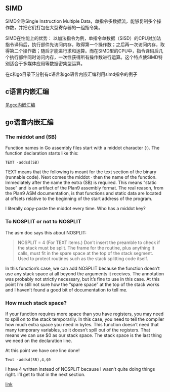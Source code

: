 ## SIMD
SIMD全称Single Instruction Multiple Data，单指令多数据流，能够复制多个操作数，并把它们打包在大型寄存器的一组指令集。

SIMD在性能上的优势：
以加法指令为例，单指令单数据（SISD）的CPU对加法指令译码后，执行部件先访问内存，取得第一个操作数；之后再一次访问内存，取得第二个操作数；随后才能进行求和运算。而在SIMD型的CPU中，指令译码后几个执行部件同时访问内存，一次性获得所有操作数进行运算。这个特点使SIMD特别适合于多媒体应用等数据密集型运算。

在c和go目录下分别有c语言和go语言内嵌汇编利用simd指令的例子

## c语言内嵌汇编
[见gcc内嵌汇编](https://github.com/u35s/book-note/tree/master/LinuxKernelSourceRead)

## go语言内嵌汇编

### The middot and (SB)

Function names in Go assembly files start with a middot character (·). The function declaration starts like this:

```Assembly
TEXT ·addsd(SB)
```
TEXT means that the following is meant for the text section of the binary (runnable code).
Next comes the middot · then the name of the function. Immediately after the name the extra (SB) is required.
This means “static base” and is an artifact of the Plan9 assembly format.
The real reason, from the Plan9 ASM documentation, 
is that functions and static data are located at offsets relative to the beginning of the start address of the program.

I literally copy-paste the middot every time. Who has a middot key?

### To NOSPLIT or not to NOSPLIT
The asm doc says this about NOSPLIT:

> NOSPLIT = 4 (For TEXT items.) Don’t insert the preamble to check if the stack must be split. 
The frame for the routine, plus anything it calls, must fit in the spare space at the top of the stack segment.
Used to protect routines such as the stack splitting code itself.

In this function’s case, we can add NOSPLIT because the function doesn’t use any stack space at all beyond the arguments it receives.
The annotation was probably not strictly necessary, but it’s fine to use in this case.
At this point I’m still not sure how the “spare space” at the top of the stack works and I haven’t found a good bit of documentation to tell me.

### How much stack space?

If your function requires more space than you have registers, you may need to spill on to the stack temporarily.
In this case, you need to tell the compiler how much extra space you need in bytes. 
This function doesn’t need that many temporary variables, so it doesn’t spill out of the registers.
That means we can use $0 as our stack space. The stack space is the last thing we need on the declaration line.

At this point we have one line done!

```Asembly
Text ·addsd(SB),4,$0
```
I have 4 written instead of NOSPLIT because I wasn’t quite doing things right. I’ll get to that in the next section.

[link](https://blog.sgmansfield.com/2017/04/a-foray-into-go-assembly-programming/)
